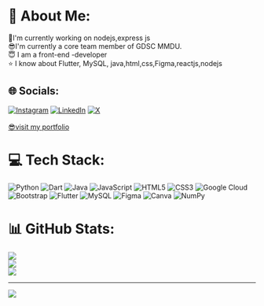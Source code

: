 # 💫 About Me:
🔭I'm currently working on nodejs,express js<br>😎I'm currently a core team member of GDSC MMDU.<br>😇 I am  a front-end -developer <br>⭐ I know about Flutter, MySQL, java,html,css,Figma,reactjs,nodejs


## 🌐 Socials:
[![Instagram](https://img.shields.io/badge/Instagram-%23E4405F.svg?logo=Instagram&logoColor=white)](https://instagram.com/vaishnavi_me_18) [![LinkedIn](https://img.shields.io/badge/LinkedIn-%230077B5.svg?logo=linkedin&logoColor=white)](https://linkedin.com/in/inkedin.com/in/vaishnavi-vaishnavi-686630250/) [![X](https://img.shields.io/badge/X-black.svg?logo=X&logoColor=white)](https://x.com/https://twitter.com/vishu032004) 
<br></br>
<a href='https://techoz-portfolio.netlify.app/'> 😎visit my portfolio</a>

# 💻 Tech Stack:
![Python](https://img.shields.io/badge/python-3670A0?style=for-the-badge&logo=python&logoColor=ffdd54) ![Dart](https://img.shields.io/badge/dart-%230175C2.svg?style=for-the-badge&logo=dart&logoColor=white) ![Java](https://img.shields.io/badge/java-%23ED8B00.svg?style=for-the-badge&logo=openjdk&logoColor=white) ![JavaScript](https://img.shields.io/badge/javascript-%23323330.svg?style=for-the-badge&logo=javascript&logoColor=%23F7DF1E) ![HTML5](https://img.shields.io/badge/html5-%23E34F26.svg?style=for-the-badge&logo=html5&logoColor=white) ![CSS3](https://img.shields.io/badge/css3-%231572B6.svg?style=for-the-badge&logo=css3&logoColor=white) ![Google Cloud](https://img.shields.io/badge/GoogleCloud-%234285F4.svg?style=for-the-badge&logo=google-cloud&logoColor=white) ![Bootstrap](https://img.shields.io/badge/bootstrap-%238511FA.svg?style=for-the-badge&logo=bootstrap&logoColor=white) ![Flutter](https://img.shields.io/badge/Flutter-%2302569B.svg?style=for-the-badge&logo=Flutter&logoColor=white) ![MySQL](https://img.shields.io/badge/mysql-%2300000f.svg?style=for-the-badge&logo=mysql&logoColor=white) ![Figma](https://img.shields.io/badge/figma-%23F24E1E.svg?style=for-the-badge&logo=figma&logoColor=white) ![Canva](https://img.shields.io/badge/Canva-%2300C4CC.svg?style=for-the-badge&logo=Canva&logoColor=white) ![NumPy](https://img.shields.io/badge/numpy-%23013243.svg?style=for-the-badge&logo=numpy&logoColor=white)
# 📊 GitHub Stats:
![](https://github-readme-stats.vercel.app/api?username=vaishnavi185&theme=dark&hide_border=false&include_all_commits=false&count_private=false)<br/>
![](https://github-readme-streak-stats.herokuapp.com/?user=vaishnavi185&theme=dark&hide_border=false)<br/>
![](https://github-readme-stats.vercel.app/api/top-langs/?username=vaishnavi185&theme=dark&hide_border=false&include_all_commits=false&count_private=false&layout=compact)

---
[![](https://visitcount.itsvg.in/api?id=vaishnavi185&icon=0&color=0)](https://visitcount.itsvg.in)

<!-- Proudly created with GPRM ( https://gprm.itsvg.in ) -->
